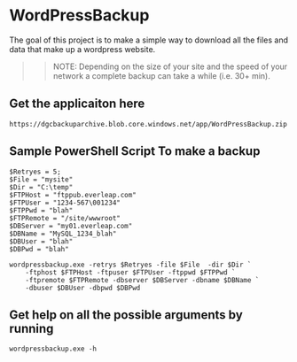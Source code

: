# WordPressBackup

The goal of this project is to make a simple way to download all the files and data that make up a wordpress website.

>> NOTE: Depending on the size of your site and the speed of your network a complete backup can take a while (i.e. 30+ min). 

## Get the applicaiton here

```
https://dgcbackuparchive.blob.core.windows.net/app/WordPressBackup.zip
```

## Sample PowerShell Script To make a backup

```
$Retryes = 5;
$File = "mysite"
$Dir = "C:\temp"
$FTPHost = "ftppub.everleap.com"
$FTPUser = "1234-567\001234"
$FTPPwd = "blah"
$FTPRemote = "/site/wwwroot"
$DBServer = "my01.everleap.com"
$DBName = "MySQL_1234_blah"
$DBUser = "blah"
$DBPwd = "blah"

wordpressbackup.exe -retrys $Retryes -file $File  -dir $Dir `
    -ftphost $FTPHost -ftpuser $FTPUser -ftppwd $FTPPwd `
    -ftpremote $FTPRemote -dbserver $DBServer -dbname $DBName `
    -dbuser $DBUser -dbpwd $DBPwd
```

## Get help on all the possible arguments by running

```
wordpressbackup.exe -h
```
